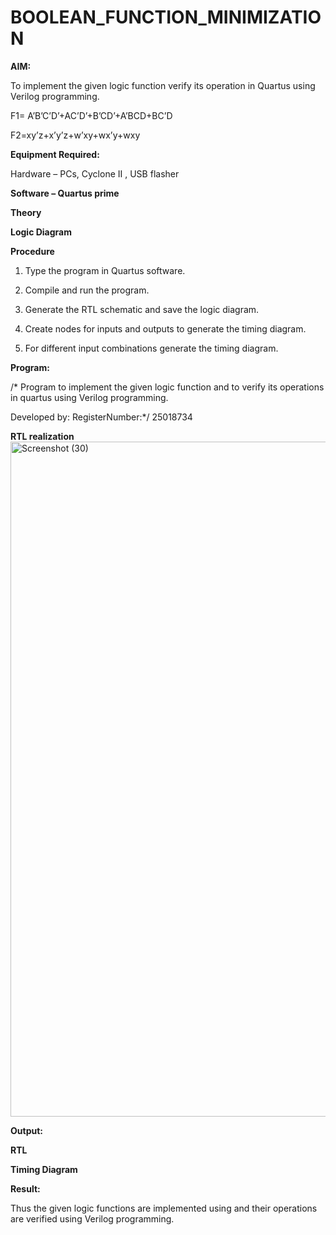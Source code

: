 # BOOLEAN_FUNCTION_MINIMIZATION

**AIM:**

To implement the given logic function verify its operation in Quartus using Verilog programming.

F1= A’B’C’D’+AC’D’+B’CD’+A’BCD+BC’D 

F2=xy’z+x’y’z+w’xy+wx’y+wxy

**Equipment Required:**

Hardware – PCs, Cyclone II , USB flasher

**Software – Quartus prime**

**Theory**

**Logic Diagram**

**Procedure**

1.	Type the program in Quartus software.

2.	Compile and run the program.

3.	Generate the RTL schematic and save the logic diagram.

4.	Create nodes for inputs and outputs to generate the timing diagram.

5.	For different input combinations generate the timing diagram.


**Program:**

/* Program to implement the given logic function and to verify its operations in quartus using Verilog programming. 

Developed by: RegisterNumber:*/ 25018734


**RTL realization**
<img width="1920" height="1080" alt="Screenshot (30)" src="https://github.com/user-attachments/assets/9eec2853-627e-4e26-80a0-d7c4909cc9a8" />


**Output:**

**RTL**


**Timing Diagram**

**Result:**

Thus the given logic functions are implemented using and their operations are verified using Verilog programming.

